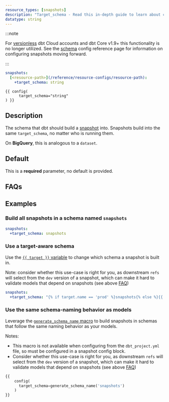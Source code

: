 ```yaml
---
resource_types: [snapshots]
description: "Target_schema - Read this in-depth guide to learn about configurations in dbt."
datatype: string
---
```


:::note

For [versionless](/docs/dbt-versions/core-upgrade/upgrading-to-v1.8#keep-on-latest-version) dbt Cloud accounts and dbt Core v1.9+ this functionality is no longer utilized. See the [schema](/reference/resource-configs/schema) config reference page for information on configuring snapshots moving forward. 

:::

<File name='dbt_project.yml'>

```yml
snapshots:
  [<resource-path>](/reference/resource-configs/resource-path):
    +target_schema: string

```

</File>

<File name='snapshots/<filename>.sql'>

```jinja2
{{ config(
      target_schema="string"
) }}

```

</File>

## Description
The schema that dbt should build a [snapshot](/docs/build/snapshots) <Term id="table" /> into. Snapshots build into the same `target_schema`, no matter who is running them.

On **BigQuery**, this is analogous to a `dataset`.

## Default
This is a **required** parameter, no default is provided.

## FAQs
<FAQ path="Snapshots/snapshot-target-schema" />

## Examples
### Build all snapshots in a schema named `snapshots`

<File name='dbt_project.yml'>

```yml
snapshots:
  +target_schema: snapshots

```

</File>

### Use a target-aware schema
Use the [`{{ target }}` variable](/reference/dbt-jinja-functions/target) to change which schema a snapshot <Term id="table" /> is built in.

Note: consider whether this use-case is right for you, as downstream `refs` will select from the `dev` version of a snapshot, which can make it hard to validate models that depend on snapshots (see above [FAQ](#faqs))

<File name='dbt_project.yml'>

```yml
snapshots:
  +target_schema: "{% if target.name == 'prod' %}snapshots{% else %}{{ target.schema }}{% endif %}"

```

</File>

### Use the same schema-naming behavior as models

Leverage the [`generate_schema_name` macro](/docs/build/custom-schemas) to build snapshots in schemas that follow the same naming behavior as your models.

Notes:
* This macro is not available when configuring from the `dbt_project.yml` file, so must be configured in a snapshot config block.
* Consider whether this use-case is right for you, as downstream `refs` will select from the `dev` version of a snapshot, which can make it hard to validate models that depend on snapshots (see above [FAQ](#faqs))


<File name='snapshots/orders_snapshot.sql'>

```sql
{{
    config(
      target_schema=generate_schema_name('snapshots')
    )
}}
```

</File>
